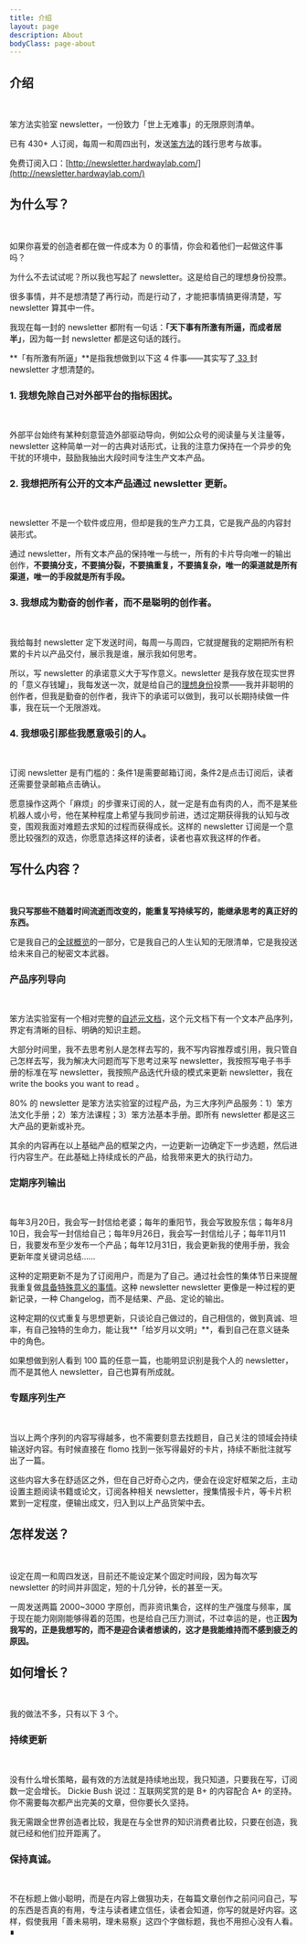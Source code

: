```yaml
---
title: 介绍
layout: page
description: About
bodyClass: page-about
---
```


## 介绍
​

笨方法实验室 newsletter，一份致力「世上无难事」的无限原则清单。


已有 430+ 人订阅，每周一和周四出刊，发送[笨方法](https://www.yuque.com/hardwaylab/book)的践行思考与故事。


免费订阅入口：[http://newsletter.hardwaylab.com/](http://newsletter.hardwaylab.com/)


## 为什么写？
​

如果你喜爱的创造者都在做一件成本为 0 的事情，你会和着他们一起做这件事吗？
​

为什么不去试试呢？所以我也写起了 newsletter。这是给自己的理想身份投票。
​

很多事情，并不是想清楚了再行动，而是行动了，才能把事情搞更得清楚，写 newsletter 算其中一件。
​

我现在每一封的 newsletter 都附有一句话：**「天下事有所激有所逼，而成者居半」**，因为每一封 newsletter 都是这句话的践行。
​

**「有所激有所逼」**是指我想做到以下这 4 件事——其实写了[ 33 ](http://newsletter.hardwaylab.com/)封 newsletter 才想清楚的。
​

### 1. 我想免除自己对外部平台的指标困扰。
​

外部平台始终有某种刻意营造外部驱动导向，例如公众号的阅读量与关注量等， newsletter 这种简单一对一的古典对话形式，让我的注意力保持在一个异步的免干扰的环境中，鼓励我抽出大段时间专注生产文本产品。
​

### 2. 我想把所有公开的文本产品通过 newsletter 更新。
​

newsletter 不是一个软件或应用，但却是我的生产力工具，它是我产品的内容封装形式。
​

通过 newsletter，所有文本产品的保持唯一与统一，所有的卡片导向唯一的输出创作，**不要搞分支，不要搞分裂，不要搞重复，不要搞复杂，唯一的渠道就是所有渠道，唯一的手段就是所有手段。**
​

### 3. 我想成为勤奋的创作者，而不是聪明的创作者。
​

我给每封 newsletter 定下发送时间，每周一与周四，它就提醒我的定期把所有积累的卡片以产品交付，展示我是谁，展示我如何思考。
​

所以，写 newsletter 的承诺意义大于写作意义。newsletter 是我存放在现实世界的「意义存钱罐」，我每发送一次，就是给自己的[理想身份](http://newsletter.hardwaylab.com/issues/issue-727965)投票——我并非聪明的创作者，但我是勤奋的创作者，我许下的承诺可以做到，我可以长期持续做一件事，我在玩一个无限游戏。 
​

### 4. 我想吸引那些我愿意吸引的人。
​

订阅 newsletter 是有门槛的：条件1是需要邮箱订阅，条件2是点击订阅后，读者还需要登录邮箱点击确认。
​

愿意操作这两个「麻烦」的步骤来订阅的人，就一定是有血有肉的人，而不是某些机器人或小号，他在某种程度上希望与我同步前进，透过定期获得我的认知与改变，围观我面对难题去求知的过程而获得成长。这样的 newsletter  订阅是一个意愿比较强烈的双选，你愿意选择这样的读者，读者也喜欢我这样的作者。
​

## 写什么内容？
​

**我只写那些不随着时间流逝而改变的，能重复写持续写的，能继承思考的真正好的东西。**
​

它是我自己的[全球概览](http://newsletter.hardwaylab.com/issues/issue-816086)的一部分，它是我自己的人生认知的无限清单，它是我投送给未来自己的秘密文本武器。
​

### 产品序列导向
​

笨方法实验室有一个相对完整的[自述元文档](https://www.yuque.com/hardwaylab/book)，这个元文档下有一个文本产品序列，界定有清晰的目标、明确的知识主题。
​

大部分时间里，我不去思考别人是怎样去写的，我不写内容推荐或引用，我只管自己怎样去写，我为解决大问题而写下思考过来写 newsletter，我按照写电子书手册的标准在写 newsletter，我按照产品迭代升级的模式来更新 newsletter，我在 write the books you want to read 。
​

80% 的 newsletter 是笨方法实验室的过程产品，为三大序列产品服务：1）笨方法文化手册；2）笨方法课程；3）笨方法基本手册。即所有 newsletter 都是这三大产品的更新或补充。 
​

其余的内容再在以上基础产品的框架之内，一边更新一边确定下一步选题，然后进行内容生产。在此基础上持续成长的产品，给我带来更大的执行动力。
​

### 定期序列输出
​

每年3月20日，我会写一封信给老婆；每年的重阳节，我会写致股东信；每年8月10日，我会写一封信给自己；每年9月26日，我会写一封信给儿子；每年11月11日，我要发布至少发布一个产品；每年12月31日，我会更新我的使用手册，我会更新年度关键词总结……
​

这种的定期更新不是为了订阅用户，而是为了自己。通过社会性的集体节日来提醒我重复做[具备特殊意义的事情](https://www.notion.so/hardwaylab/TDS-73004a4608404236a77ce522c5b7f92a)。这种 newsletter newsletter 更像是一种过程的更新记录，一种 Changelog，而不是结果、产品、定论的输出。
​

这种定期的仪式重复与思想更新，只谈论自己做过的，自己相信的，做到真诚、坦率，有自己独特的生命力，能让我**「给岁月以文明」**，看到自己在意义链条中的角色。
​

如果想做到别人看到 100 篇的任意一篇，也能明显识别是我个人的 newsletter，而不是其他人 newsletter，自己也算有所成就。
​

### 专题序列生产
​

当以上两个序列的内容写得越多，也不需要刻意去找题目，自己关注的领域会持续输送好内容。有时候直接在 flomo 找到一张写得最好的卡片，持续不断批注就写出了一篇。
​

这些内容大多在舒适区之外，但在自己好奇心之内，便会在设定好框架之后，主动设置主题阅读书籍或论文，订阅各种相关 newsletter，搜集情报卡片，等卡片积累到一定程度，便输出成文，归入到以上产品货架中去。
​

## 怎样发送？
​

设定在周一和周四发送，目前还不能设定某个固定时间段，因为每次写 newsletter 的时间并非固定，短的十几分钟，长的甚至一天。
​

一周发送两篇 2000~3000 字原创，而非资讯集合，这样的生产强度与频率，属于现在能力刚刚能够得着的范围，也是给自己压力测试，不过幸运的是，也正**因为我写的，正是我想写的，而不是迎合读者想读的，这才是我能维持而不感到疲乏的原因。**
​

## 如何增长？
​

我的做法不多，只有以下 3 个。
​

### 持续更新
​

没有什么增长策略，最有效的方法就是持续地出现，我只知道，只要我在写，订阅数一定会增长。
Dickie Bush 说过：互联网奖赏的是 B+ 的内容配合 A+ 的坚持。你不需要每次都产出完美的文章，但你要长久坚持。
​

我无需跟全世界创造者比较，我是在与全世界的知识消费者比较，只要在创造，我就已经和他们拉开距离了。
​

### 保持真诚。
​

不在标题上做小聪明，而是在内容上做狠功夫，在每篇文章创作之前问问自己，写的东西是否真的有用，专注与读者建立信任，读者会知道，你写的就是好内容。这样，假使我用「善未易明，理未易察」这四个字做标题，我也不用担心没有人看。∎

